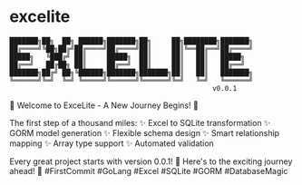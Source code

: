 # excelite

    ███████╗██╗  ██╗ ██████╗███████╗██╗     ██╗████████╗███████╗
    ██╔════╝╚██╗██╔╝██╔════╝██╔════╝██║     ██║╚══██╔══╝██╔════╝
    █████╗   ╚███╔╝ ██║     █████╗  ██║     ██║   ██║   █████╗  
    ██╔══╝   ██╔██╗ ██║     ██╔══╝  ██║     ██║   ██║   ██╔══╝  
    ███████╗██╔╝ ██╗╚██████╗███████╗███████╗██║   ██║   ███████╗
    ╚══════╝╚═╝  ╚═╝ ╚═════╝╚══════╝╚══════╝╚═╝   ╚═╝   ╚══════╝
                                                      v0.0.1


🌟 Welcome to ExceLite - A New Journey Begins! 🌟

The first step of a thousand miles:
✨ Excel to SQLite transformation
✨ GORM model generation
✨ Flexible schema design
✨ Smart relationship mapping
✨ Array type support
✨ Automated validation

Every great project starts with version 0.0.1! 🎊
Here's to the exciting journey ahead! 🚀
#FirstCommit #GoLang #Excel #SQLite #GORM #DatabaseMagic
